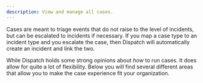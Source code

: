 ```yaml
---
description: View and manage all cases.
---
```


Cases are meant to triage events that do not raise to the level of incidents, but can be escalated to incidents if necessary. If you map a case type to an incident type and you escalate the case, then Dispatch will automatically create an incident and link the two.

While Dispatch holds some strong opinions about _how_ to run cases. It does allow for quite a lot of flexibility. Below you will find several different areas that allow you to make the case experience fit your organization.
